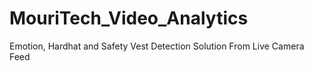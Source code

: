 # MouriTech_Video_Analytics
Emotion, Hardhat and Safety Vest Detection Solution From Live Camera Feed
